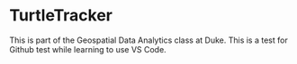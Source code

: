 # TurtleTracker
This is part of the Geospatial Data Analytics class at Duke.
This is a test for Github test while learning to use VS Code.
